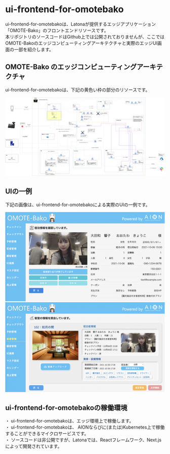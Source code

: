 # ui-frontend-for-omotebako  
ui-frontend-for-omotebakoは、Latonaが提供するエッジアプリケーション「OMOTE-Bako」のフロントエンドリソースです。   
本リポジトリのソースコードはGithub上では公開されておりませんが、ここではOMOTE-Bakoのエッジコンピューティングアーキテクチャと実際のエッジUI画面の一部を紹介します。　　　

## OMOTE-Bako のエッジコンピューティングアーキテクチャ  
ui-frontend-for-omotebakoは、下記の黄色い枠の部分のリソースです。  

![OMOTE-Bakoアーキテクチャ](Documents/omotebako_architecture_20211016_uifrontend.png)

## UIの一例   
下記の画像は、ui-frontend-for-omotebakoによる実際のUIの一例です。   

![宿泊情報](Documents/stay_info.png)
![客室情報](Documents/room_info.png)

## ui-frontend-for-omotebakoの稼働環境   
・ ui-frontend-for-omotebakoは、エッジ環境上で稼働します。    
・ ui-frontend-for-omotebakoは、 AIONならびに(または)Kubernetes上で稼働することができるマイクロサービスです。  
・ ソースコードは非公開ですが、Latonaでは、Reactフレームワーク、Next.jsによって開発されています。  

